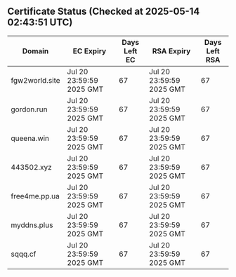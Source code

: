 ## Certificate Status (Checked at 2025-05-14 02:43:51 UTC)
| Domain | EC Expiry | Days Left EC | RSA Expiry | Days Left RSA |
|--------|-----------|-------------|------------|--------------|
| fgw2world.site | Jul 20 23:59:59 2025 GMT | 67 | Jul 20 23:59:59 2025 GMT | 67 |
| gordon.run | Jul 20 23:59:59 2025 GMT | 67 | Jul 20 23:59:59 2025 GMT | 67 |
| queena.win | Jul 20 23:59:59 2025 GMT | 67 | Jul 20 23:59:59 2025 GMT | 67 |
| 443502.xyz | Jul 20 23:59:59 2025 GMT | 67 | Jul 20 23:59:59 2025 GMT | 67 |
| free4me.pp.ua | Jul 20 23:59:59 2025 GMT | 67 | Jul 20 23:59:59 2025 GMT | 67 |
| myddns.plus | Jul 20 23:59:59 2025 GMT | 67 | Jul 20 23:59:59 2025 GMT | 67 |
| sqqq.cf | Jul 20 23:59:59 2025 GMT | 67 | Jul 20 23:59:59 2025 GMT | 67 |
